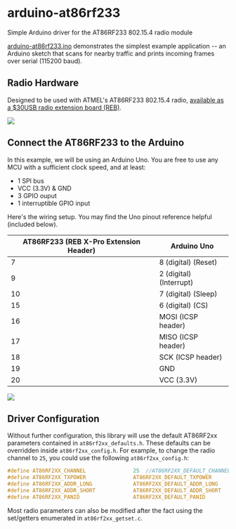 # arduino-at86rf233
Simple Arduino driver for the AT86RF233 802.15.4 radio module

[arduino-at86rf233.ino](https://github.com/msolters/arduino-at86rf233/blob/master/arduino-at86rf233.ino) demonstrates the simplest example application -- an Arduino sketch that scans for nearby traffic and prints incoming frames over serial (115200 baud).

## Radio Hardware
Designed to be used with ATMEL's AT86RF233 802.15.4 radio, [available as a $30USB radio extension board (REB)](http://www.mouser.com/ProductDetail/Atmel/ATREB233-XPRO/?qs=HVbQlW5zcXX%2FEgqNxRIBfA%3D%3D).

![](http://media.digikey.com/Photos/Atmel%20Photos/ATREB233-XPRO.JPG)

## Connect the AT86RF233 to the Arduino
In this example, we will be using an Arduino Uno.  You are free to use any MCU with a sufficient clock speed, and at least:

*  1 SPI bus
*  VCC (3.3V) & GND
*  3 GPIO ouput
*  1 interruptible GPIO input

Here's the wiring setup.  You may find the Uno pinout reference helpful (included below).

AT86RF233 (REB X-Pro Extension Header) | Arduino Uno
---|---
7 | 8 (digital) (Reset)
9 | 2 (digital) (Interrupt)
10 | 7 (digital) (Sleep)
15 | 6 (digital) (CS)
16 | MOSI (ICSP header)
17 | MISO (ICSP header)
18 | SCK (ICSP header)
19 | GND
20 | VCC (3.3V)

![](http://www.gammon.com.au/images/ArduinoUno_R3_Pinouts.png)

## Driver Configuration
Without further configuration, this library will use the default AT86RF2xx parameters contained in `at86rf2xx_defaults.h`.  These defaults can be overridden inside `at86rf2xx_config.h`.  For example, to change the radio channel to `25`, you could use the following `at86rf2xx_config.h`:

```c
#define AT86RF2XX_CHANNEL               25  //AT86RF2XX_DEFAULT_CHANNEL
#define AT86RF2XX_TXPOWER               AT86RF2XX_DEFAULT_TXPOWER
#define AT86RF2XX_ADDR_LONG             AT86RF2XX_DEFAULT_ADDR_LONG
#define AT86RF2XX_ADDR_SHORT            AT86RF2XX_DEFAULT_ADDR_SHORT
#define AT86RF2XX_PANID                 AT86RF2XX_DEFAULT_PANID
```

Most radio parameters can also be modified after the fact using the set/getters enumerated in `at86rf2xx_getset.c`.
